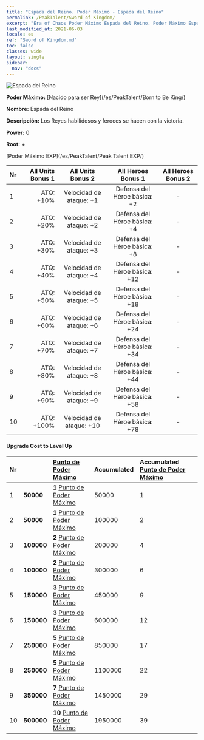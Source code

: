 ```yaml
---
title: "Espada del Reino. Poder Máximo - Espada del Reino"
permalink: /PeakTalent/Sword of Kingdom/
excerpt: "Era of Chaos Poder Máximo Espada del Reino. Poder Máximo Espada del Reino. Espada del Reino"
last_modified_at: 2021-06-03
locale: es
ref: "Sword of Kingdom.md"
toc: false
classes: wide
layout: single
sidebar:
  nav: "docs"
---
```


  ![Espada del Reino](/images/pt/talent_4401.png)

  **Poder Máximo:** [Nacido para ser Rey](/es/PeakTalent/Born to Be King/)

  **Nombre:** Espada del Reino

  **Descripción:** Los Reyes habilidosos y feroces se hacen con la victoria.

  **Power:** 0

  **Root:** +

  [Poder Máximo EXP](/es/PeakTalent/Peak Talent EXP/)

  | Nr | All Units Bonus 1 | All Units Bonus 2 | All Heroes Bonus 1 | All Heroes Bonus 2 |
  |:---|--------------:|:-------------:|:-------------:|:-------------:|
  | 1 | ATQ: +10% | Velocidad de ataque: +1 | Defensa del Héroe básica: +2 | - |
  | 2 | ATQ: +20% | Velocidad de ataque: +2 | Defensa del Héroe básica: +4 | - |
  | 3 | ATQ: +30% | Velocidad de ataque: +3 | Defensa del Héroe básica: +8 | - |
  | 4 | ATQ: +40% | Velocidad de ataque: +4 | Defensa del Héroe básica: +12 | - |
  | 5 | ATQ: +50% | Velocidad de ataque: +5 | Defensa del Héroe básica: +18 | - |
  | 6 | ATQ: +60% | Velocidad de ataque: +6 | Defensa del Héroe básica: +24 | - |
  | 7 | ATQ: +70% | Velocidad de ataque: +7 | Defensa del Héroe básica: +34 | - |
  | 8 | ATQ: +80% | Velocidad de ataque: +8 | Defensa del Héroe básica: +44 | - |
  | 9 | ATQ: +90% | Velocidad de ataque: +9 | Defensa del Héroe básica: +58 | - |
  | 10 | ATQ: +100% | Velocidad de ataque: +10 | Defensa del Héroe básica: +78 | - |


#### Upgrade Cost to Level Up

  | Nr | <i class="fas fa-coins"/> | [Punto de Poder Máximo](/ItemsES/con_934/) | Accumulated <i class="fas fa-coins"/> | Accumulated [Punto de Poder Máximo](/ItemsES/con_934/) |
  |:---|:--------------|:-------------|:-------------|:-------------|
  | 1 | **50000** | **1** [Punto de Poder Máximo](/ItemsES/con_934/) | 50000 | 1 |
  | 2 | **50000** | **1** [Punto de Poder Máximo](/ItemsES/con_934/) | 100000 | 2 |
  | 3 | **100000** | **2** [Punto de Poder Máximo](/ItemsES/con_934/) | 200000 | 4 |
  | 4 | **100000** | **2** [Punto de Poder Máximo](/ItemsES/con_934/) | 300000 | 6 |
  | 5 | **150000** | **3** [Punto de Poder Máximo](/ItemsES/con_934/) | 450000 | 9 |
  | 6 | **150000** | **3** [Punto de Poder Máximo](/ItemsES/con_934/) | 600000 | 12 |
  | 7 | **250000** | **5** [Punto de Poder Máximo](/ItemsES/con_934/) | 850000 | 17 |
  | 8 | **250000** | **5** [Punto de Poder Máximo](/ItemsES/con_934/) | 1100000 | 22 |
  | 9 | **350000** | **7** [Punto de Poder Máximo](/ItemsES/con_934/) | 1450000 | 29 |
  | 10 | **500000** | **10** [Punto de Poder Máximo](/ItemsES/con_934/) | 1950000 | 39 |
